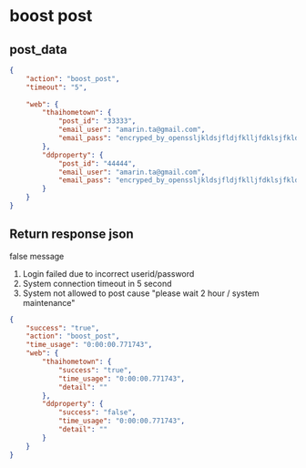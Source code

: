 # boost post

## post_data
~~~json
{
    "action": "boost_post",
    "timeout": "5",
    
    "web": {
        "thaihometown": {
            "post_id": "33333",
            "email_user": "amarin.ta@gmail.com",
            "email_pass": "encryped_by_openssljkldsjfldjfklljfdklsjfkldjs"
        },
        "ddproperty": {
            "post_id": "44444",
            "email_user": "amarin.ta@gmail.com",
            "email_pass": "encryped_by_openssljkldsjfldjfklljfdklsjfkldjs",
        }
    }
}
~~~

## Return response json
false message

1. Login failed due to incorrect userid/password
2. System connection timeout in 5 second
3. System not allowed to post cause "please wait 2 hour / system maintenance"

~~~json
{
    "success": "true",
    "action": "boost_post",
    "time_usage": "0:00:00.771743",
    "web": {
        "thaihometown": {
            "success": "true",            
            "time_usage": "0:00:00.771743",
            "detail": ""
        },
        "ddproperty": {
            "success": "false",
            "time_usage": "0:00:00.771743",
            "detail": ""
        }
    }
}
~~~
